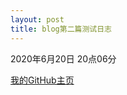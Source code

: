 ```yaml
---
layout: post
title: blog第二篇测试日志
---
```


2020年6月20日 20点06分

 [我的GitHub主页](https://github.com/GGBOMD)
